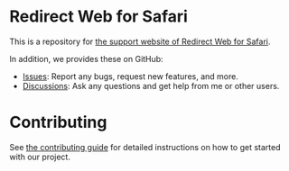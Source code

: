 # Redirect Web for Safari

This is a repository for [the support website of Redirect Web for Safari](https://mshibanami.github.io/redirect-web).

In addition, we provides these on GitHub:

- [Issues](https://github.com/mshibanami/RedirectWeb/issues): Report any bugs, request new features, and more.
- [Discussions](https://github.com/mshibanami/RedirectWeb/discussions): Ask any questions and get help from me or other users.

# Contributing

See [the contributing guide](CONTRIBUTING.md) for detailed instructions on how to get started with our project.
